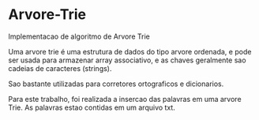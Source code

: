 # Arvore-Trie
Implementacao de algoritmo de Arvore Trie

Uma arvore trie é uma estrutura de dados do tipo arvore ordenada, e pode ser usada para armazenar array associativo, e as chaves geralmente sao cadeias de caracteres (strings).

Sao bastante utilizadas para corretores ortograficos e dicionarios.

Para este trabalho, foi realizada a insercao das palavras em uma arvore Trie. As palavras estao contidas em um arquivo txt.
